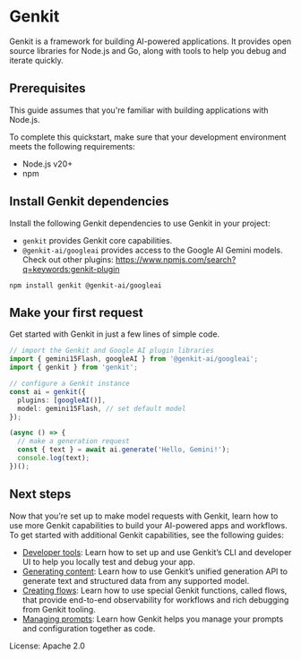# Genkit

Genkit is a framework for building AI-powered applications. It provides open source libraries for Node.js and Go, along with tools to help you debug and iterate quickly.

## Prerequisites

This guide assumes that you're familiar with building applications with Node.js.

To complete this quickstart, make sure that your development environment meets
the following requirements:

- Node.js v20+
- npm

## Install Genkit dependencies

Install the following Genkit dependencies to use Genkit in your project:

- `genkit` provides Genkit core capabilities.
- `@genkit-ai/googleai` provides access to the Google AI Gemini models. Check out other plugins: https://www.npmjs.com/search?q=keywords:genkit-plugin

```posix-terminal
npm install genkit @genkit-ai/googleai
```

## Make your first request

Get started with Genkit in just a few lines of simple code.

```ts
// import the Genkit and Google AI plugin libraries
import { gemini15Flash, googleAI } from '@genkit-ai/googleai';
import { genkit } from 'genkit';

// configure a Genkit instance
const ai = genkit({
  plugins: [googleAI()],
  model: gemini15Flash, // set default model
});

(async () => {
  // make a generation request
  const { text } = await ai.generate('Hello, Gemini!');
  console.log(text);
})();
```

## Next steps

Now that you’re set up to make model requests with Genkit, learn how to use more
Genkit capabilities to build your AI-powered apps and workflows. To get started
with additional Genkit capabilities, see the following guides:

- [Developer tools](/docs/genkit/devtools): Learn how to set up and use
  Genkit’s CLI and developer UI to help you locally test and debug your app.
- [Generating content](/docs/genkit/models): Learn how to use Genkit’s unified
  generation API to generate text and structured data from any supported
  model.
- [Creating flows](/docs/genkit/flows): Learn how to use special Genkit
  functions, called flows, that provide end-to-end observability for workflows
  and rich debugging from Genkit tooling.
- [Managing prompts](/docs/genkit/dotprompt): Learn how Genkit helps you manage
  your prompts and configuration together as code.

License: Apache 2.0
